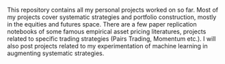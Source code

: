 This repository contains all my personal projects worked on so far. Most of my projects cover systematic strategies and portfolio construction, mostly in the equities and futures space.
There are a few paper replication notebooks of some famous empirical asset pricing literatures, projects related to specific trading strategies 
(Pairs Trading, Momentum etc.). I will also post projects related to my experimentation of machine learning in augmenting systematic strategies. 
